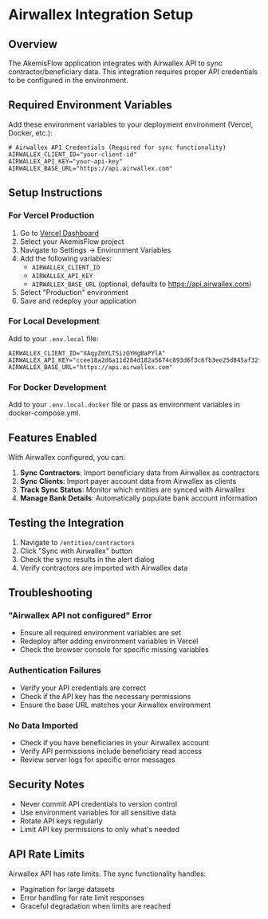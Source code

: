 # Airwallex Integration Setup

## Overview
The AkemisFlow application integrates with Airwallex API to sync contractor/beneficiary data. This integration requires proper API credentials to be configured in the environment.

## Required Environment Variables

Add these environment variables to your deployment environment (Vercel, Docker, etc.):

```env
# Airwallex API Credentials (Required for sync functionality)
AIRWALLEX_CLIENT_ID="your-client-id"
AIRWALLEX_API_KEY="your-api-key"
AIRWALLEX_BASE_URL="https://api.airwallex.com"
```

## Setup Instructions

### For Vercel Production

1. Go to [Vercel Dashboard](https://vercel.com/dashboard)
2. Select your AkemisFlow project
3. Navigate to Settings → Environment Variables
4. Add the following variables:
   - `AIRWALLEX_CLIENT_ID`
   - `AIRWALLEX_API_KEY`
   - `AIRWALLEX_BASE_URL` (optional, defaults to https://api.airwallex.com)
5. Select "Production" environment
6. Save and redeploy your application

### For Local Development

Add to your `.env.local` file:
```env
AIRWALLEX_CLIENT_ID="XAqyZmYLTSizOYHgBaPYlA"
AIRWALLEX_API_KEY="ccee18a2d6a11d284d182a5674c893d6f3c6fb3ee25d845af32fdb6bcf6a77cc1693aa8945ae6f14de09881575131845"
AIRWALLEX_BASE_URL="https://api.airwallex.com"
```

### For Docker Development

Add to your `.env.local.docker` file or pass as environment variables in docker-compose.yml.

## Features Enabled

With Airwallex configured, you can:

1. **Sync Contractors**: Import beneficiary data from Airwallex as contractors
2. **Sync Clients**: Import payer account data from Airwallex as clients
3. **Track Sync Status**: Monitor which entities are synced with Airwallex
4. **Manage Bank Details**: Automatically populate bank account information

## Testing the Integration

1. Navigate to `/entities/contractors`
2. Click "Sync with Airwallex" button
3. Check the sync results in the alert dialog
4. Verify contractors are imported with Airwallex data

## Troubleshooting

### "Airwallex API not configured" Error
- Ensure all required environment variables are set
- Redeploy after adding environment variables in Vercel
- Check the browser console for specific missing variables

### Authentication Failures
- Verify your API credentials are correct
- Check if the API key has the necessary permissions
- Ensure the base URL matches your Airwallex environment

### No Data Imported
- Check if you have beneficiaries in your Airwallex account
- Verify API permissions include beneficiary read access
- Review server logs for specific error messages

## Security Notes

- Never commit API credentials to version control
- Use environment variables for all sensitive data
- Rotate API keys regularly
- Limit API key permissions to only what's needed

## API Rate Limits

Airwallex API has rate limits. The sync functionality handles:
- Pagination for large datasets
- Error handling for rate limit responses
- Graceful degradation when limits are reached